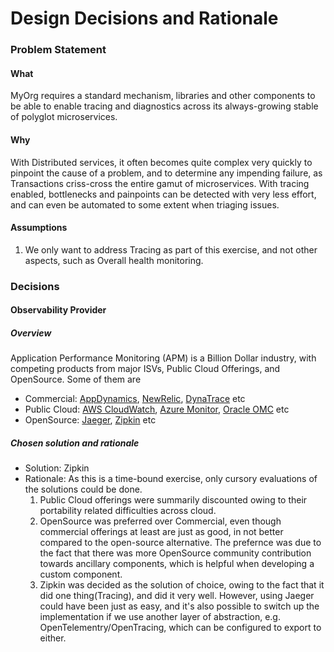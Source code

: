 # Design Decisions and Rationale

### Problem Statement

#### What
MyOrg requires a standard mechanism, libraries and other components to be able to enable tracing and diagnostics across its always-growing stable of polyglot microservices.

#### Why
With Distributed services, it often becomes quite complex very quickly to pinpoint the cause of a problem, and to determine any impending failure, as Transactions criss-cross the entire gamut of microservices. With tracing enabled, bottlenecks and painpoints can be detected with very less effort, and can even be automated to some extent when triaging issues.

#### Assumptions
1. We only want to address Tracing as part of this exercise, and not other aspects, such as Overall health monitoring.

### Decisions

#### Observability Provider
##### Overview
Application Performance Monitoring (APM) is a Billion Dollar industry, with competing products from major ISVs, Public Cloud Offerings, and OpenSource. Some of them are
- Commercial: [AppDynamics](https://www.appdynamics.com/), [NewRelic](https://newrelic.com/), [DynaTrace](https://www.dynatrace.com/) etc
- Public Cloud: [AWS CloudWatch](https://aws.amazon.com/cloudwatch/), [Azure Monitor](https://docs.microsoft.com/en-us/azure/azure-monitor/overview), [Oracle OMC](https://docs.oracle.com/en/cloud/paas/management-cloud/index.html) etc
- OpenSource: [Jaeger](https://www.jaegertracing.io/), [Zipkin](https://zipkin.io/) etc

##### Chosen solution and rationale
- Solution: Zipkin
- Rationale: As this is a time-bound exercise, only cursory evaluations of the solutions could be done.
  1. Public Cloud offerings were summarily discounted owing to their portability related difficulties across cloud.
  2. OpenSource was preferred over Commercial, even though commercial offerings at least are just as good, in not better compared to the open-source alternative. The prefernce was due to the fact that there was more OpenSource community contribution towards ancillary components, which is helpful when developing a custom component. 
  3. Zipkin was decided as the solution of choice, owing to the fact that it did one thing(Tracing), and did it very well. However, using Jaeger could have been just as easy, and it's also possible to switch up the implementation if we use another layer of abstraction, e.g. OpenTelementry/OpenTracing, which can be configured to export to either.
